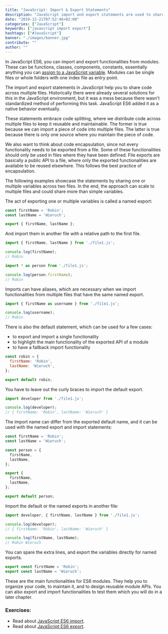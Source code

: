 ```yaml
---
title: "JavaScript: Import & Export Statements"
description: "JavaScript import and export statements are used to share code across folders and files. This walkthrough shows common use cases and how to apply import and export statements ..."
date: "2019-12-21T07:52:46+02:00"
categories: ["JavaScript"]
keywords: ["javascript import export"]
hashtags: ["#JavaScript"]
banner: "./images/banner.jpg"
contribute: ""
author: ""
---
```


<Sponsorship />

In JavaScript ES6, you can import and export functionalities from modules. These can be functions, classes, components, constants, essentially anything you can [assign to a JavaScript variable](https://www.robinwieruch.de/javascript-variable). Modules can be single files or whole folders with one index file as entry point.

The import and export statements in JavaScript help you to share code across multiple files. Historically there were already several solutions for this in the JavaScript environment, but it was a mess because there wasn't standardized method of performing this task. JavaScript ES6 added it as a native behavior eventually.

These statements embrace code splitting, where we distribute code across multiple files to keep it reusable and maintainable. The former is true because we can import a piece of code into multiple files. The latter is true because there is only one source where you maintain the piece of code.

We also want to think about code encapsulation, since not every functionality needs to be exported from a file. Some of these functionalities should only be used in files where they have been defined. File exports are basically a public API to a file, where only the exported functionalities are available to be reused elsewhere. This follows the best practice of encapsulation.

The following examples showcase the statements by sharing one or multiple variables across two files. In the end, the approach can scale to multiple files and could share more than simple variables.

The act of exporting one or multiple variables is called a named export:

```javascript
const firstName = 'Robin';
const lastName = 'Wieruch';

export { firstName, lastName };
```

And import them in another file with a relative path to the first file.

```javascript
import { firstName, lastName } from './file1.js';

console.log(firstName);
// Robin
```

```javascript
import * as person from './file1.js';

console.log(person.firstName);
// Robin
```

Imports can have aliases, which are necessary when we import functionalities from multiple files that have the same named export.

```javascript
import { firstName as username } from './file1.js';

console.log(username);
// Robin
```

There is also the default statement, which can be used for a few cases:

* to export and import a single functionality
* to highlight the main functionality of the exported API of a module
* to have a fallback import functionality

```javascript
const robin = {
  firstName: 'Robin',
  lastName: 'Wieruch',
};

export default robin;
```

You have to leave out the curly braces to import the default export.

```javascript
import developer from './file1.js';

console.log(developer);
// { firstName: 'Robin', lastName: 'Wieruch' }
```

The import name can differ from the exported default name, and it can be used with the named export and import statements:

```javascript
const firstName = 'Robin';
const lastName = 'Wieruch';

const person = {
  firstName,
  lastName,
};

export {
  firstName,
  lastName,
};

export default person;
```

Import the default or the named exports in another file:

```javascript
import developer, { firstName, lastName } from './file1.js';

console.log(developer);
// { firstName: 'Robin', lastName: 'Wieruch' }

console.log(firstName, lastName);
// Robin Wieruch
```

You can spare the extra lines, and export the variables directly for named exports.

```javascript
export const firstName = 'Robin';
export const lastName = 'Wieruch';
```

These are the main functionalities for ES6 modules. They help you to organize your code, to maintain it, and to design reusable module APIs. You can also export and import functionalities to test them which you will do in a later chapter.

### Exercises:

* Read about [JavaScript ES6 import](https://developer.mozilla.org/en-US/docs/Web/JavaScript/Reference/Statements/import).
* Read about [JavaScript ES6 export](https://developer.mozilla.org/en-US/docs/web/javascript/reference/statements/export).